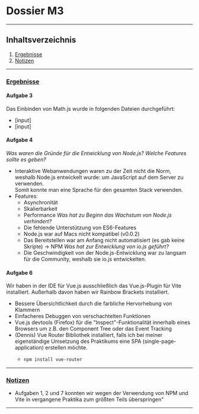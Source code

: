# Dossier M3

<hr>

## Inhaltsverzeichnis

1. [Ergebnisse](#uergebnisseu)
2. [Notizen](#unotizenu)

<hr>

### <u>Ergebnisse</u>

#### Aufgabe 3

Das Einbinden von Math.js wurde in folgenden Dateien durchgeführt:
- [input]
- [input]

#### Aufgabe 4

<i>Was waren die Gründe für die Entwicklung von Node.js? Welche Features sollte es geben?</i>
- Interaktive Webanwendungen waren zu der Zeit nicht die Norm, weshalb Node.js entwickelt wurde: um JavaScript auf dem Server zu verwenden.<br>Somit konnte man eine Sprache für den gesamten Stack verwenden.
- Features:
    - Asynchronität
    - Skalierbarkeit
    - Performance
      <i>Was hat zu Beginn das Wachstum von Node.js verhindert?</i>
    - Die fehlende Unterstützung von ES6-Features
    - Node.js war auf Macs nicht kompatibel (v0.0.2)
    - Das Bereitstellen war am Anfang nicht automatisiert (es gab keine Skripte) -> NPM
      <i>Was hat zur Entwicklung von io.js geführt?</i>
    - Die Geschwindigkeit von der Node.js-Entwicklung war zu langsam für die Community, weshalb sie io.js entwickelten.

#### Aufgabe 6

Wir haben in der IDE für Vue.js ausschließlich das Vue.js-Plugin für Vite installiert. Außerhalb davon haben wir Rainbow Brackets installiert.
- Bessere Übersichtlichkeit durch die farbliche Hervorhebung von Klammern
- Einfacheres Debuggen von verschachtelten Funktionen
- Vue.js devtools (Firefox) für die "Inspect"-Funktionalität innerhalb eines Browsers um z.B. den Component Tree oder das Event Tracking
- (Dennis) Vue Router Bibliothek installiert, falls ich bei meiner eigenständige Umsetzung des Praktikums eine SPA (single-page-application) erstellen möchte.
  - ```bash
    npm install vue-router
    ```

<hr>

### <u>Notizen</u>

- Aufgaben 1, 2 und 7 konnten wir wegen der Verwendung von NPM und Vite in vergangene Praktika zum größten Teils überspringen"

<hr>
